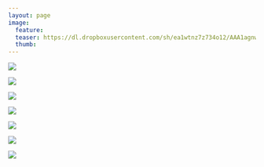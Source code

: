 ```yaml
---
layout: page
image:
  feature:
  teaser: https://dl.dropboxusercontent.com/sh/ea1wtnz7z734o12/AAA1agnwAeI-x8yR1odVgGE0a/luontokuvat/kes%C3%A4/5/DS23571-245px.jpg
  thumb:
---
```


[![](https://dl.dropboxusercontent.com/sh/ea1wtnz7z734o12/AAAQCrmJSWO54KK6YHMalr6Ya/luontokuvat/kes%C3%A4/6/DS26134-800px.jpg)](https://dl.dropboxusercontent.com/sh/ea1wtnz7z734o12/AACKRIoJlWYeVpJZk0MfyqkPa/luontokuvat/kes%C3%A4/6/DS26134.jpg)

[![](https://dl.dropboxusercontent.com/sh/ea1wtnz7z734o12/AABnGO-Zin2f4FtF2r8i91AMa/luontokuvat/kes%C3%A4/7/DS31491-800px.jpg)](https://dl.dropboxusercontent.com/sh/ea1wtnz7z734o12/AAAD0h2FtVkuDsOgwK2C4Ph5a/luontokuvat/kes%C3%A4/7/DS31491.jpg)

[![](https://dl.dropboxusercontent.com/sh/ea1wtnz7z734o12/AAD0K2DWdlbAoGm5ZNySySzga/luontokuvat/kes%C3%A4/5/DS23567-800px.jpg)](https://dl.dropboxusercontent.com/sh/ea1wtnz7z734o12/AADD-ytq3feIOPXFdbmTsTHBa/luontokuvat/kes%C3%A4/5/DS23567.jpg)

[![](https://dl.dropboxusercontent.com/sh/ea1wtnz7z734o12/AACBfLw6oRfG2cXj0YHoffNua/luontokuvat/kes%C3%A4/5/DS23571-800px.jpg)](https://dl.dropboxusercontent.com/sh/ea1wtnz7z734o12/AACwuP9ZSoUAgpr6mYHem2_7a/luontokuvat/kes%C3%A4/5/DS23571.jpg)

[![](https://dl.dropboxusercontent.com/sh/ea1wtnz7z734o12/AADutuM1ZsLuDU1AikuP0IF8a/luontokuvat/kes%C3%A4/5/DS23579-800px.jpg)](https://dl.dropboxusercontent.com/sh/ea1wtnz7z734o12/AADGhcvAKzdhJvcLCUxdhNfCa/luontokuvat/kes%C3%A4/5/DS23579.jpg)

[![](https://dl.dropboxusercontent.com/sh/ea1wtnz7z734o12/AAB9nRBWbbB1OA_X9z_qXLTPa/luontokuvat/kes%C3%A4/6/DS27228-800px.jpg)](https://dl.dropboxusercontent.com/sh/ea1wtnz7z734o12/AADLq7SeB1SmCj8cNiXgjhuia/luontokuvat/kes%C3%A4/6/DS27228.jpg)

[![](https://dl.dropboxusercontent.com/sh/ea1wtnz7z734o12/AABu8VV_KR4v196wtyIrFJqea/luontokuvat/kes%C3%A4/5/DS23699-800px.jpg)](https://dl.dropboxusercontent.com/sh/ea1wtnz7z734o12/AAAllxC-aKSs3ktvuJ_LzqoHa/luontokuvat/kes%C3%A4/5/DS23699.jpg)